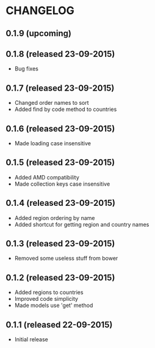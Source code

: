 # CHANGELOG

## 0.1.9 (upcoming)


## 0.1.8 (released 23-09-2015)

- Bug fixes

## 0.1.7 (released 23-09-2015)

- Changed order names to sort
- Added find by code method to countries

## 0.1.6 (released 23-09-2015)

- Made loading case insensitive

## 0.1.5 (released 23-09-2015)

- Added AMD compatibility
- Made collection keys case insensitive

## 0.1.4 (released 23-09-2015)

- Added region ordering by name
- Added shortcut for getting region and country names

## 0.1.3 (released 23-09-2015)

- Removed some useless stuff from bower

## 0.1.2 (released 23-09-2015)

- Added regions to countries
- Improved code simplicity
- Made models use 'get' method

## 0.1.1 (released 22-09-2015)

- Initial release
